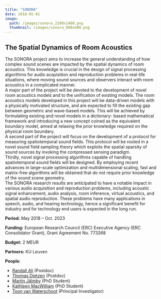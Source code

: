 ```yaml
---
title: "SONORA"
date: 2018-05-01
image: 
  path: /images/sonora_2100x1400.png
  thumbnail: /images/sonora_600x400.png
---
```


## The Spatial Dynamics of Room Acoustics

The SONORA project aims to increase the general understanding of how complex sound scenes are impacted by the spatial dynamics of room acoustics. This knowledge is crucial in the design of signal processing algorithms for audio acquisition and reproduction problems in real-life situations, where moving sound sources and observers interact with room acoustics in a complicated manner.  
A major part of the project will be devoted to the development of novel room acoustics models and to the unification of existing models. The room acoustics models developed in this project will be data-driven models with a physically motivated structure, and are expected to fill the existing gap between geometric and wave-based models. This will be achieved by formulating existing and novel models in a dictionary- based mathematical framework and introducing a new concept coined as the equivalent boundary model, aimed at relaxing the prior knowledge required on the physical room boundary.  
A second part of the project will focus on the development of a protocol for measuring spatiotemporal sound fields. This protocol will be rooted in a novel sound field sampling theory which exploits the spatial sparsity of sound sources by invoking the compressed sensing paradigm.  
Thirdly, novel signal processing algorithms capable of handling spatiotemporal sound fields will be designed. By employing recent advances in large-scale optimization and multidimensional scaling, fast and matrix-free algorithms will be obtained that do not require prior knowledge of the sound scene geometry.  
The SONORA research results are anticipated to have a notable impact in various audio acquisition and reproduction problems, including acoustic signal enhancement, audio analysis, room inference, virtual acoustics, and spatial audio reproduction. These problems have many applications in speech, audio, and hearing technology, hence a significant benefit for industry and for technology end users is expected in the long run.

**Period:**	May 2018 – Oct. 2023

**Funding:** European Research Council (ERC) Executive Agency (ERC Consolidator Grant), Grant Agreement No. 773268

**Budget:** 2 MEUR

**Partners:** KU Leuven

**People**:
* [Randall Ali](/team/randall_ali) (Postdoc)
* [Thomas Dietzen](/team/thomas_dietzen) (Postdoc)
* [Martin Jälmby](/team/martin_jalmby) (PhD Student)
* [Kathleen MacWilliam](/team/kathleen_macwilliam) (PhD Student)
* [Toon van Waterschoot](/team/toon_vanwaterschoot) (Principal Investigator)
